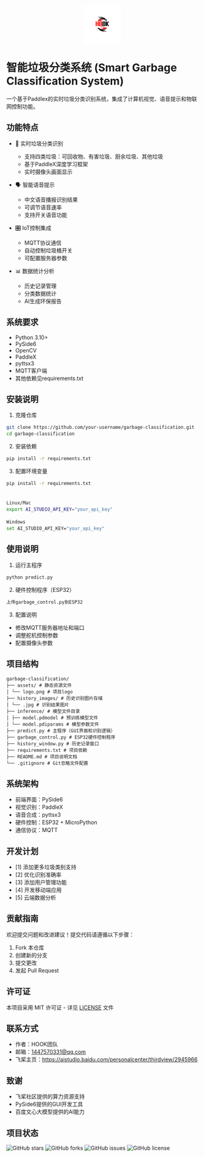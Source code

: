 <div align="center">
    <img src="assets/logo.png" alt="HOOK Team Logo" width="100"/>
</div>

# 智能垃圾分类系统  (Smart Garbage Classification System)

一个基于Paddlex的实时垃圾分类识别系统，集成了计算机视觉、语音提示和物联网控制功能。

## 功能特点

- 🎯 实时垃圾分类识别
  - 支持四类垃圾：可回收物、有害垃圾、厨余垃圾、其他垃圾
  - 基于PaddleX深度学习框架
  - 实时摄像头画面显示

- 🗣️ 智能语音提示
  - 中文语音播报识别结果
  - 可调节语音速率
  - 支持开关语音功能

- 🎛️ IoT控制集成
  - MQTT协议通信
  - 自动控制垃圾桶开关
  - 可配置服务器参数

- 📊 数据统计分析
  - 历史记录管理
  - 分类数据统计
  - AI生成环保报告

## 系统要求

- Python 3.10+
- PySide6
- OpenCV
- PaddleX
- pyttsx3
- MQTT客户端
- 其他依赖见requirements.txt

## 安装说明

1. 克隆仓库 
```bash
git clone https://github.com/your-username/garbage-classification.git
cd garbage-classification
```


2. 安装依赖
```bash
pip install -r requirements.txt
```


3. 配置环境变量
```bash
pip install -r requirements.txt


Linux/Mac
export AI_STUDIO_API_KEY="your_api_key"

Windows
set AI_STUDIO_API_KEY="your_api_key"
```

## 使用说明

1. 运行主程序
```bash
python predict.py
```

2. 硬件控制程序（ESP32）
```bash
上传garbage_control.py到ESP32
```

3. 配置说明
- 修改MQTT服务器地址和端口
- 调整舵机控制参数
- 配置摄像头参数

## 项目结构
```
garbage-classification/
├── assets/ # 静态资源文件
│ └── logo.png # 项目logo
├── history_images/ # 历史识别图片存储
│ └── .jpg # 识别结果图片
├── inference/ # 模型文件目录
│ ├── model.pdmodel # 预训练模型文件
│ └── model.pdiparams # 模型参数文件
├── predict.py # 主程序（GUI界面和识别逻辑）
├── garbage_control.py # ESP32硬件控制程序
├── history_window.py # 历史记录窗口
├── requirements.txt # 项目依赖
├── README.md # 项目说明文档
└── .gitignore # Git忽略文件配置
```

## 系统架构

- 前端界面：PySide6
- 视觉识别：PaddleX
- 语音合成：pyttsx3
- 硬件控制：ESP32 + MicroPython
- 通信协议：MQTT

## 开发计划

- [1] 添加更多垃圾类别支持
- [2] 优化识别准确率
- [3] 添加用户管理功能
- [4] 开发移动端应用
- [5] 云端数据分析

## 贡献指南

欢迎提交问题和改进建议！提交代码请遵循以下步骤：

1. Fork 本仓库
2. 创建新的分支
3. 提交更改
4. 发起 Pull Request

## 许可证

本项目采用 MIT 许可证 - 详见 [LICENSE](LICENSE) 文件

## 联系方式

- 作者：HOOK团队
- 邮箱：1447570331@qq.com
- 飞桨主页：https://aistudio.baidu.com/personalcenter/thirdview/2945966

## 致谢
- 飞桨社区提供的算力资源支持
- PySide6提供的GUI开发工具
- 百度文心大模型提供的AI能力

## 项目状态

![GitHub stars](https://img.shields.io/github/stars/username/repo)
![GitHub forks](https://img.shields.io/github/forks/username/repo)
![GitHub issues](https://img.shields.io/github/issues/username/repo)
![GitHub license](https://img.shields.io/github/license/username/repo)
